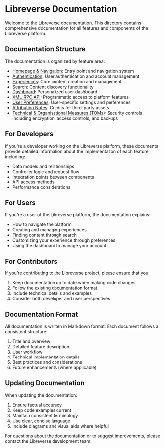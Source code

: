 # Libreverse Documentation

Welcome to the Libreverse documentation. This directory contains comprehensive documentation for all features and components of the Libreverse platform.

## Documentation Structure

The documentation is organized by feature area:

- [Homepage & Navigation](homepage_navigation.md): Entry point and navigation system
- [Authentication](authentication.md): User authentication and account management
- [Experiences](experiences.md): Core content creation and management
- [Search](search.md): Content discovery functionality
- [Dashboard](dashboard.md): Personalized user dashboard
- [XML-RPC API](xmlrpc_api.md): Programmatic access to platform features
- [User Preferences](user_preferences.md): User-specific settings and preferences
- [Attribution Notes](attributionnotes.md): Credits for third-party assets
- [Technical & Organisational Measures (TOMs)](toms.md): Security controls including encryption, access controls, and backups

## For Developers

If you're a developer working on the Libreverse platform, these documents provide detailed information about the implementation of each feature, including:

- Data models and relationships
- Controller logic and request flow
- Integration points between components
- API access methods
- Performance considerations

## For Users

If you're a user of the Libreverse platform, the documentation explains:

- How to navigate the platform
- Creating and managing experiences
- Finding content through search
- Customizing your experience through preferences
- Using the dashboard to manage your account

## For Contributors

If you're contributing to the Libreverse project, please ensure that you:

1. Keep documentation up to date when making code changes
2. Follow the existing documentation format
3. Include technical details and examples
4. Consider both developer and user perspectives

## Documentation Format

All documentation is written in Markdown format. Each document follows a consistent structure:

1. Title and overview
2. Detailed feature description
3. User workflow
4. Technical implementation details
5. Best practices and considerations
6. Future enhancements (where applicable)

## Updating Documentation

When updating the documentation:

1. Ensure factual accuracy
2. Keep code examples current
3. Maintain consistent terminology
4. Use clear, concise language
5. Include diagrams and visual aids where helpful

For questions about the documentation or to suggest improvements, please contact the Libreverse development team.
